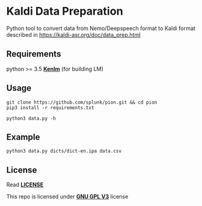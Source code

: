
# Kaldi Data Preparation
Python tool to convert data from Nemo/Deepspeech format to Kaldi format described in https://kaldi-asr.org/doc/data_prep.html

## Requirements
python >= 3.5
**[Kenlm](https://github.com/kpu/kenlm)** (for building LM)

## Usage
```
git clone https://github.com/splunk/pion.git && cd pion
pip3 install -r requirements.txt

python3 data.py -h
```

## Example
```
python3 data.py dicts/dict-en.ipa data.csv
```

## License
Read **[LICENSE](LICENSE)** 

This repo is licensed under **[GNU GPL V3](https://www.gnu.org/licenses/gpl-3.0.en.html)** license
